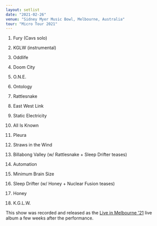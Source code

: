```yaml
---
layout: setlist
date: "2021-02-26"
venue: "Sidney Myer Music Bowl, Melbourne, Australia"
tour: "Micro Tour 2021"
---
```



 1. Fury
    (Cavs solo)

 2. KGLW
    (instrumental)

 3. Oddlife

 4. Doom City

 5. O.N.E.

 6. Ontology

 7. Rattlesnake

 8. East West Link

 9. Static Electricity

10. All Is Known

11. Pleura

12. Straws in the Wind

13. Billabong Valley
    (w/ Rattlesnake + Sleep Drifter teases)

14. Automation

15. Minimum Brain Size

16. Sleep Drifter
    (w/ Honey + Nuclear Fusion teases)

17. Honey

18. K.G.L.W.

This show was recorded and released as the [Live in Melbourne '21](/releases/live-in-melbourne-2021/) live album a few weeks after the performance.
